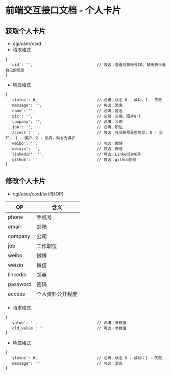 # 前端交互接口文档 - 个人卡片

## 获取个人卡片
* cgi/user/card
* 请求格式
```
{
  'uid': '',                            // 可选；查看对象帐号ID, 缺省表示看自己的信息
}
```
* 响应格式
```
{
  'status': 0,                          // 必填；状态 0 - 成功，1 - 失败
  'message': '',                        // 可选；消息
  'name': '',                           // 必填；姓名
  'pic': '',                            // 必填；头像，图片url
  'company': '',                        // 必填；公司
  'job': '',                            // 必填；职位
  'access': '',                         // 可选；社交帐号是否可见, 0 - 公开， 1 - 保护，2 - 私有，缺省为保护
  'weibo': '',                          // 可选；微博
  'weixin': '',                         // 可选；微信
  'linkedin': '',                       // 可选；LinkedIn帐号
  'github': ''                          // 可选；github帐号
}
```

## 修改个人卡片
* cgi/user/card/set/${OP}

OP | 含义
----|----
phone | 手机号
email |  邮箱
company | 公司
job | 工作职位
weibo |  微博
weixin | 微信
linkedin | 领英
password | 密码
access | 个人资料公开程度

* 请求格式
```
{
  'value': '',                          // 必填；参数值
  'old_value': ''                       // 可选；参数值
}
```
* 响应格式
```
{
  'status': 0,                          // 必填；状态 0 - 成功；1 - 失败
  'message': ''                         // 可选；消息
}
```
